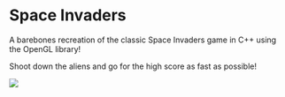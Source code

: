 <h1>Space Invaders</h1>

A barebones recreation of the classic Space Invaders game in C++ using the OpenGL library!

Shoot down the aliens and go for the high score as fast as possible!

<img src="https://imgur.com/a/MehvTYH"/>
